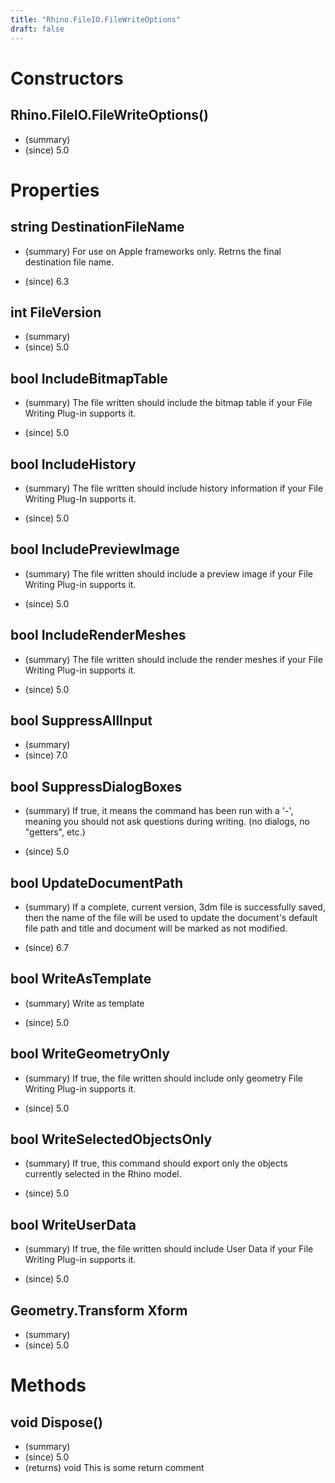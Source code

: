 ```yaml
---
title: "Rhino.FileIO.FileWriteOptions"
draft: false
---
```


# Constructors
## Rhino.FileIO.FileWriteOptions()
- (summary) 
- (since) 5.0
# Properties
## string DestinationFileName
- (summary) 
     For use on Apple frameworks only.
     Retrns the final destination file name.
     
- (since) 6.3
## int FileVersion
- (summary) 
- (since) 5.0
## bool IncludeBitmapTable
- (summary) 
     The file written should include the bitmap table if your File Writing Plug-in supports it.
     
- (since) 5.0
## bool IncludeHistory
- (summary) 
     The file written should include history information if your File Writing Plug-In supports it.
     
- (since) 5.0
## bool IncludePreviewImage
- (summary) 
     The file written should include a preview image if your File Writing Plug-in supports it.
     
- (since) 5.0
## bool IncludeRenderMeshes
- (summary) 
     The file written should include the render meshes if your File Writing Plug-in supports it.
     
- (since) 5.0
## bool SuppressAllInput
- (summary) 
- (since) 7.0
## bool SuppressDialogBoxes
- (summary) 
     If true, it means the command has been run with a '-', meaning you should not ask questions during writing. (no dialogs, no "getters", etc.)
     
- (since) 5.0
## bool UpdateDocumentPath
- (summary) 
     If a complete, current version, 3dm file is successfully saved, then
     the name of the file will be used to update the document's default file
     path and title and document will be marked as not modified.
     
- (since) 6.7
## bool WriteAsTemplate
- (summary) 
     Write as template
     
- (since) 5.0
## bool WriteGeometryOnly
- (summary) 
     If true, the file written should include only geometry File Writing Plug-in supports it.
     
- (since) 5.0
## bool WriteSelectedObjectsOnly
- (summary) 
     If true, this command should export only the objects currently selected in the Rhino model.
     
- (since) 5.0
## bool WriteUserData
- (summary) 
     If true, the file written should include User Data if your File Writing Plug-in supports it.
     
- (since) 5.0
## Geometry.Transform Xform
- (summary) 
- (since) 5.0
# Methods
## void Dispose()
- (summary) 
- (since) 5.0
- (returns) void This is some return comment
